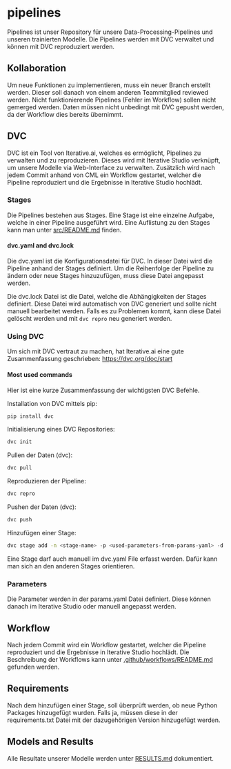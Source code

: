 # pipelines
Pipelines ist unser Repository für unsere Data-Processing-Pipelines und unseren trainierten Modelle. 
Die Pipelines werden mit DVC verwaltet und können mit DVC reproduziert werden.

## Kollaboration
Um neue Funktionen zu implementieren, muss ein neuer Branch erstellt werden.
Dieser soll danach von einem anderen Teammitglied reviewed werden.
Nicht funktionierende Pipelines (Fehler im Workflow) sollen nicht gemerged werden.
Daten müssen nicht unbedingt mit DVC gepusht werden, da der Workflow dies bereits übernimmt.

## DVC
DVC ist ein Tool von Iterative.ai, welches es ermöglicht, Pipelines zu verwalten und zu reproduzieren. 
Dieses wird mit Iterative Studio verknüpft, um unsere Modelle via Web-Interface zu verwalten.
Zusätzlich wird nach jedem Commit anhand von CML ein Workflow gestartet, welcher die Pipeline reproduziert und die Ergebnisse in Iterative Studio hochlädt.

### Stages
Die Pipelines bestehen aus Stages. Eine Stage ist eine einzelne Aufgabe, welche in einer Pipeline ausgeführt wird.
Eine Auflistung zu den Stages kann man unter [src/README.md](src/README.md) finden.

#### dvc.yaml and dvc.lock
Die dvc.yaml ist die Konfigurationsdatei für DVC. In dieser Datei wird die Pipeline anhand der Stages definiert.
Um die Reihenfolge der Pipeline zu ändern oder neue Stages hinzuzufügen, muss diese Datei angepasst werden.

Die dvc.lock Datei ist die Datei, welche die Abhängigkeiten der Stages definiert. Diese Datei wird automatisch von DVC generiert und sollte nicht manuell bearbeitet werden. Falls es zu Problemen kommt, kann diese Datei gelöscht werden und mit `dvc repro` neu generiert werden.

### Using DVC
Um sich mit DVC vertraut zu machen, hat Iterative.ai eine gute Zusammenfassung geschrieben:
https://dvc.org/doc/start

#### Most used commands
Hier ist eine kurze Zusammenfassung der wichtigsten DVC Befehle.

Installation von DVC mittels pip:
```bash
pip install dvc
```

Initialisierung eines DVC Repositories:
```bash
dvc init
```

Pullen der Daten (dvc):
```bash
dvc pull
```

Reproduzieren der Pipeline:
```bash
dvc repro
```

Pushen der Daten (dvc):
```bash
dvc push
```

Hinzufügen einer Stage:
```bash
dvc stage add -n <stage-name> -p <used-parameters-from-params-yaml> -d <dependencies> -o <outputs> python <script.py> <argvs>
```
Eine Stage darf auch manuell im dvc.yaml File erfasst werden. Dafür kann man sich an den anderen Stages orientieren.

### Parameters
Die Parameter werden in der params.yaml Datei definiert. Diese können danach im Iterative Studio oder manuell angepasst werden.

## Workflow
Nach jedem Commit wird ein Workflow gestartet, welcher die Pipeline reproduziert und die Ergebnisse in Iterative Studio hochlädt.
Die Beschreibung der Workflows kann unter [.github/workflows/README.md](.github/workflows/README.md) gefunden werden.

## Requirements
Nach dem hinzufügen einer Stage, soll überprüft werden, ob neue Python Packages hinzugefügt wurden.
Falls ja, müssen diese in der requirements.txt Datei mit der dazugehörigen Version hinzugefügt werden.

## Models and Results
Alle Resultate unserer Modelle werden unter [RESULTS.md](RESULTS.md) dokumentiert.
